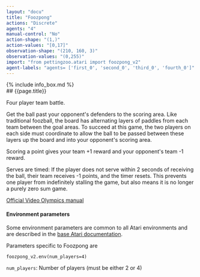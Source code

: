 ```yaml
---
layout: "docu"
title: "Foozpong"
actions: "Discrete"
agents: "4"
manual-control: "No"
action-shape: "(1,)"
action-values: "[0,17]"
observation-shape: "(210, 160, 3)"
observation-values: "(0,255)"
import: "from pettingzoo.atari import foozpong_v2"
agent-labels: "agents= ['first_0', 'second_0', 'third_0', 'fourth_0']"
---
```


<div class="docu-info" markdown="1">
{% include info_box.md %}
</div>

<div class="docu-content" markdown="1">
<div class="appear_big" markdown="1">
## {{page.title}}
</div>




Four player team battle.

Get the ball past your opponent's defenders to the scoring area. Like traditional foozball, the board has alternating layers of paddles from each team between the goal areas. To succeed at this game, the two players on each side must coordinate to allow the ball to be passed between these layers up the board and into your opponent's scoring area.

Scoring a point gives your team +1 reward and your opponent's team -1 reward.

Serves are timed: If the player does not serve within 2 seconds of receiving the ball, their team receives -1 points, and the timer resets. This prevents one player from indefinitely stalling the game, but also means it is no longer a purely zero sum game.


[Official Video Olympics manual](https://atariage.com/manual_html_page.php?SoftwareLabelID=587)

#### Environment parameters

Some environment parameters are common to all Atari environments and are described in the [base Atari documentation](../atari).

Parameters specific to Foozpong are

```
foozpong_v2.env(num_players=4)
```

`num_players`:  Number of players (must be either 2 or 4)
</div>